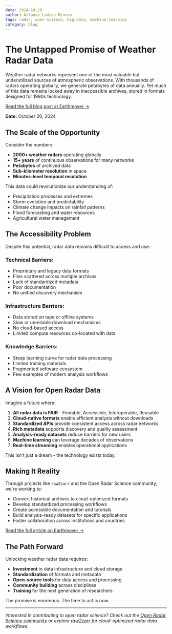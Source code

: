 ```yaml
---
date: 2024-10-20
author: Alfonso Ladino-Rincon
tags: radar, open-science, big-data, machine-learning
category: blog
---
```


# The Untapped Promise of Weather Radar Data

Weather radar networks represent one of the most valuable but underutilized sources of atmospheric observations. With thousands of radars operating globally, we generate petabytes of data annually. Yet much of this data remains locked away in inaccessible archives, stored in formats designed for 1990s technology.

[Read the full blog post at Earthmover →](https://earthmover.io/blog/the-untapped-promise-of-weather-radar-data)

**Date:** October 20, 2024

## The Scale of the Opportunity

Consider the numbers:

- **2000+ weather radars** operating globally
- **15+ years** of continuous observations for many networks
- **Petabytes** of archived data
- **Sub-kilometer resolution** in space
- **Minutes-level temporal resolution**

This data could revolutionize our understanding of:

- Precipitation processes and extremes
- Storm evolution and predictability
- Climate change impacts on rainfall patterns
- Flood forecasting and water resources
- Agricultural water management

## The Accessibility Problem

Despite this potential, radar data remains difficult to access and use:

### Technical Barriers:
- Proprietary and legacy data formats
- Files scattered across multiple archives
- Lack of standardized metadata
- Poor documentation
- No unified discovery mechanism

### Infrastructure Barriers:
- Data stored on tape or offline systems
- Slow or unreliable download mechanisms
- No cloud-based access
- Limited compute resources co-located with data

### Knowledge Barriers:
- Steep learning curve for radar data processing
- Limited training materials
- Fragmented software ecosystem
- Few examples of modern analysis workflows

## A Vision for Open Radar Data

Imagine a future where:

1. **All radar data is FAIR** - Findable, Accessible, Interoperable, Reusable
2. **Cloud-native formats** enable efficient analysis without downloads
3. **Standardized APIs** provide consistent access across radar networks
4. **Rich metadata** supports discovery and quality assessment
5. **Analysis-ready datasets** reduce barriers for new users
6. **Machine learning** can leverage decades of observations
7. **Real-time streaming** enables operational applications

This isn't just a dream - the technology exists today.

## Making It Reality

Through projects like `raw2zarr` and the Open Radar Science community, we're working to:

- Convert historical archives to cloud-optimized formats
- Develop standardized processing workflows
- Create accessible documentation and tutorials
- Build analysis-ready datasets for specific applications
- Foster collaboration across institutions and countries

[Read the full article on Earthmover →](https://earthmover.io/blog/the-untapped-promise-of-weather-radar-data)

## The Path Forward

Unlocking weather radar data requires:

- **Investment** in data infrastructure and cloud storage
- **Standardization** of formats and metadata
- **Open-source tools** for data access and processing
- **Community building** across disciplines
- **Training** for the next generation of researchers

The promise is enormous. The time to act is now.

---

*Interested in contributing to open radar science? Check out the [Open Radar Science community](https://openradarscience.org/) or explore [raw2zarr](https://github.com/aladinor/raw2zarr) for cloud-optimized radar data workflows.*
